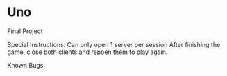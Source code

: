 # Uno
Final Project

Special Instructions:
Can only open 1 server per session
After finishing the game, close both clients and repoen them to play again.

Known Bugs:

